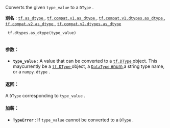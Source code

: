 Converts the given  `type_value`  to a  `DType` .

**别名** : [ `tf.as_dtype` ](/api_docs/python/tf/dtypes/as_dtype), [ `tf.compat.v1.as_dtype` ](/api_docs/python/tf/dtypes/as_dtype), [ `tf.compat.v1.dtypes.as_dtype` ](/api_docs/python/tf/dtypes/as_dtype), [ `tf.compat.v2.as_dtype` ](/api_docs/python/tf/dtypes/as_dtype), [ `tf.compat.v2.dtypes.as_dtype` ](/api_docs/python/tf/dtypes/as_dtype)

```
 tf.dtypes.as_dtype(type_value)
 
```

#### 参数：
- **`type_value`** : A value that can be converted to a [ `tf.DType` ](https://tensorflow.google.cn/api_docs/python/tf/dtypes/DType) object. This maycurrently be a [ `tf.DType` ](https://tensorflow.google.cn/api_docs/python/tf/dtypes/DType) object, a [ `DataType` enum](https://tensorflow.google.cn/code/tensorflow/core/framework/types.proto),a string type name, or a  `numpy.dtype` .


#### 返回：
A  `DType`  corresponding to  `type_value` .

#### 加薪：
- **`TypeError`** : If  `type_value`  cannot be converted to a  `DType` .
